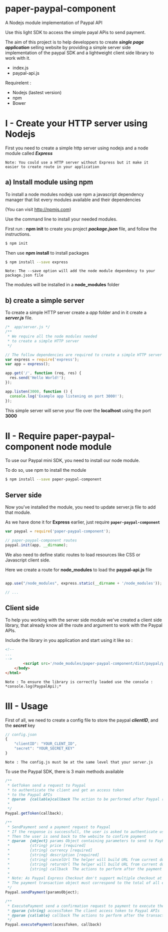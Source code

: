 # paper-paypal-component
A Nodejs module implementation of Paypal API

Use this light SDK to access the simple payal APis to send payment.

The aim of this project is to help developpers to create __*single page application*__ selling website by providing a simple server side implementation of the paypal SDK and a lightweight client side library to work with it.

* index.js
* paypal-api.js

Requirelent :
* Nodejs (lastest version)
* npm
* Bower

# I - Create your HTTP server using Nodejs

First you need to create a simple http server using nodejs and a node module called __*Express*__

    Note: You could use a HTTP server without Express but it make it easier to create route in your application

## a) Install module using npm

To install a node modules nodejs use npm a javascript dependency manager that list every modules available and their dependencies

(You can visit http://npmjs.com)

Use the command line to install your needed modules.

First run : **npm init** to create you project _**package.json**_ file, and follow the instructions.

```bash
$ npm init
```

Then use **npm install** to install packages

```bash
$ npm install --save express
```

    Note: The --save option will add the node module dependency to your package.json file

The modules will be installed in a **node_modules** folder
  
## b) create a simple server

To create a simple HTTP server create a *app* folder and in it create a _**server.js**_ file.

```javascript
/*  app/server.js */
/**
 * We require all the node modules needed
 * to create a simple HTTP server
 */

// The follow dependencies are required to create a simple HTTP server
var express = require('express');
var app = express();

app.get('/', function (req, res) {
  res.send('Hello World!');
});

app.listen(3000, function () {
  console.log('Example app listening on port 3000!');
});
```

This simple server will serve your file over the **localhost** using the port **3000**

# II - Require paper-paypal-component node module

To use our Paypal mini SDK, you need to install our node module.

To do so, use npm to install the module

```bash
$ npm install --save paper-paypal-component
```

## Server side

Now you've installed the module, you need to update server.js file to add that module.

As we have done it for **Express** earlier, just require **`paper-paypal-component`**

```javascript
var paypal = require('paper-paypal-component');

// paper-paypal-component routes
paypal.init(app, __dirname);
```

We also need to define static routes to load resources like CSS or Javascript client side.

Here we create a route for **node_modules** to load the **paypal-api.js** file

```javascript

app.use("/node_modules", express.static(__dirname + '/node_modules'));

// ...
```

## Client side

To help you working with the server side module we've created a client side library, that already know all the route and argument to work with the Paypal APIs.

Include the library in you application and start using it like so :

```html
<!--
...
-->
        <script src='/node_modules/paper-paypal-component/dist/paypal/paypal-api.js'></script>
    </body>
</html>

```
    Note : To ensure the library is correctly leaded use the console : *console.log(PaypalApi);*

# III - Usage

First of all, we need to create a config file to store the paypal __*clientID*__, and the __*secret*__ key

```javascript
// config.json
{
	"clientID": "YOUR_CLENT_ID",
	"secret": "YOUR_SECRET_KEY"
}
```

    Note : The config.js must be at the same level that your server.js

To use the Paypal SDK, there is 3 main methods available

```javascript
/**
 * GetToken send a request to Paypal
 * to authenticate the client and get an access token
 * to the Paypal APIs
 * @param  {callable}callback The action to be performed after Paypal respond with the token
 * 
 */
Paypal.getToken(callback);

/**
 * SendPayment send a payment request to Paypal
 * If the response is successfull, the user is asked to authenticate using its credentials
 * Then the user is send back to the website to confirm payment
 * @param  {object} params Object containing parameters to send to PayPal
 * 		   {string} price [required]
 * 		   {string} currency [required]
 * 		   {string} description [required]
 * 		   {string} cancelUrl The helper will build URL from current domain name. Only the URI is needed
 * 		   {string} returnUrl The helper will build URL from current domain name. Only the URI is needed
 * 		   {string} callback  The actions to perform after the payment succeed
 *
 * Note: As Paypal Express Checkout don't support multiple checkout at once
 * The payment transaction object must correspond to the total of all element in cart to be checked out
 */
Paypal.sendPayment(paramsObject);

/**
 * ExecutePayment send a confirmation request to payment to execute the transaction
 * @param {string} accessToken The client access token to Paypal APIs
 * @param {callable} callback The actions to perform after the transaction succed
 */
Paypal.executePayment(acessToken, callback)
```


